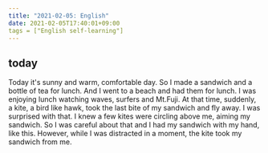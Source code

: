 ```yaml
---
title: "2021-02-05: English"
date: 2021-02-05T17:40:01+09:00
tags = ["English self-learning"]
---
```


## today

Today it's sunny and warm, comfortable day.
So I made a sandwich and a bottle of tea for lunch.
And I went to a beach and had them for lunch.
I was enjoying lunch watching waves, surfers and Mt.Fuji.
At that time, suddenly, a kite, a bird like hawk, took the last bite of my sandwich and fly away.
I was surprised with that.
I knew a few kites were circling above me, aiming my sandwich.
So I was careful about that and I had my sandwich with my hand, like this.
However, while I was distracted in a moment, the kite took my sandwich from me.
